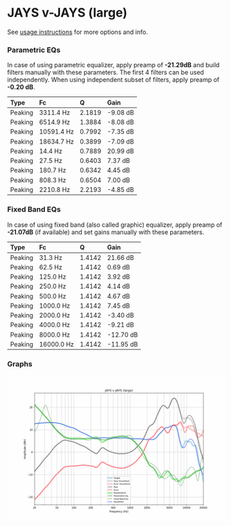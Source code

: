 # JAYS v-JAYS (large)
See [usage instructions](https://github.com/jaakkopasanen/AutoEq#usage) for more options and info.

### Parametric EQs
In case of using parametric equalizer, apply preamp of **-21.29dB** and build filters manually
with these parameters. The first 4 filters can be used independently.
When using independent subset of filters, apply preamp of **-0.20 dB**.

| Type    | Fc         |      Q | Gain     |
|:--------|:-----------|:-------|:---------|
| Peaking | 3311.4 Hz  | 2.1819 | -9.08 dB |
| Peaking | 6514.9 Hz  | 1.3884 | -8.08 dB |
| Peaking | 10591.4 Hz | 0.7992 | -7.35 dB |
| Peaking | 18634.7 Hz | 0.3899 | -7.09 dB |
| Peaking | 14.4 Hz    | 0.7889 | 20.99 dB |
| Peaking | 27.5 Hz    | 0.6403 | 7.37 dB  |
| Peaking | 180.7 Hz   | 0.6342 | 4.45 dB  |
| Peaking | 808.3 Hz   | 0.6504 | 7.00 dB  |
| Peaking | 2210.8 Hz  | 2.2193 | -4.85 dB |

### Fixed Band EQs
In case of using fixed band (also called graphic) equalizer, apply preamp of **-21.07dB**
(if available) and set gains manually with these parameters.

| Type    | Fc         |      Q | Gain      |
|:--------|:-----------|:-------|:----------|
| Peaking | 31.3 Hz    | 1.4142 | 21.66 dB  |
| Peaking | 62.5 Hz    | 1.4142 | 0.69 dB   |
| Peaking | 125.0 Hz   | 1.4142 | 3.92 dB   |
| Peaking | 250.0 Hz   | 1.4142 | 4.14 dB   |
| Peaking | 500.0 Hz   | 1.4142 | 4.67 dB   |
| Peaking | 1000.0 Hz  | 1.4142 | 7.45 dB   |
| Peaking | 2000.0 Hz  | 1.4142 | -3.40 dB  |
| Peaking | 4000.0 Hz  | 1.4142 | -9.21 dB  |
| Peaking | 8000.0 Hz  | 1.4142 | -12.70 dB |
| Peaking | 16000.0 Hz | 1.4142 | -11.95 dB |

### Graphs
![](./JAYS%20v-JAYS%20(large).png)